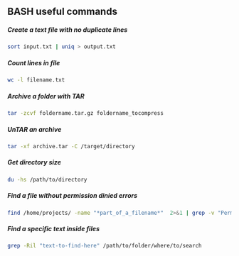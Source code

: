 ## BASH useful commands

##### Create a text file with no duplicate lines
```bash
sort input.txt | uniq > output.txt
```

##### Count lines in file
```bash
wc -l filename.txt
```

##### Archive a folder with TAR
```bash
tar -zcvf foldername.tar.gz foldername_tocompress
```

##### UnTAR an archive
```bash
tar -xf archive.tar -C /target/directory
```

##### Get directory size
```bash
du -hs /path/to/directory
```

##### Find a file without permission dinied errors
```bash
find /home/projects/ -name "*part_of_a_filename*"  2>&1 | grep -v "Permission denied"
```

##### Find a specific text inside files
```bash
grep -Ril "text-to-find-here" /path/to/folder/where/to/search
```
